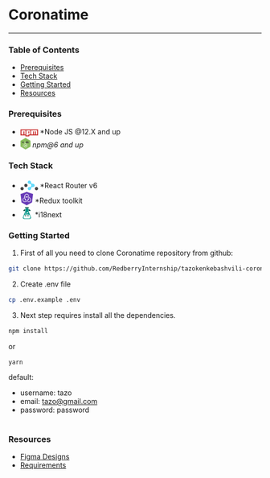 # Coronatime

<hr>


### Table of Contents


* [Prerequisites](#prerequisites)
* [Tech Stack](#tech-stack)
* [Getting Started](#getting-started)
* [Resources](#resources)


### Prerequisites

* <img src="readme/npm.png" width="35" style="position: relative; top: 4px" /> *Node JS @12.X and up
* <img src="readme/node-js.jpg" width="20" style="position: relative; top: 4px" /> *npm@6 and up*


### Tech Stack

* <img src="readme/react-router.svg" width="35" style="position: relative; top: 4px" /> *React Router v6
* <img src="readme/redux-toolkit.png" width="25" style="position: relative; top: 4px" /> *Redux toolkit
* <img src="readme/i18next.png" width="25" style="position: relative; top: 4px" /> *i18next

### Getting Started

1. First of all you need to clone Coronatime repository from github:

```sh
git clone https://github.com/RedberryInternship/tazokenkebashvili-coronatime-front.git
```

2. Create .env file

```sh
cp .env.example .env
```

3. Next step requires install all the dependencies.

```sh
npm install
```

or 

```sh
yarn
```

default:
* username: tazo
* email:    tazo@gmail.com
* password: password

#
### Resources

* [Figma Designs](https://www.figma.com/file/O9A950iYrHgZHtBuCtNSY8/Coronatime?node-id=0%3A1)
* [Requirements](https://redberry.gitbook.io/assignment-iv-coronatime/)
